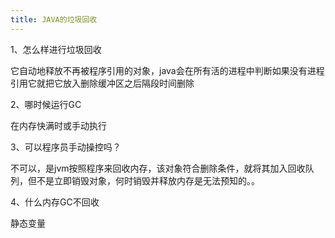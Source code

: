```yaml
---
title: JAVA的垃圾回收
---
```


1、怎么样进行垃圾回收

它自动地释放不再被程序引用的对象，java会在所有活的进程中判断如果没有进程引用它就把它放入删除缓冲区之后隔段时间删除

2、哪时候运行GC

在内存快满时或手动执行

3、可以程序员手动操控吗？

不可以，是jvm按照程序来回收内存，该对象符合删除条件，就将其加入回收队列，但不是立即销毁对象，何时销毁并释放内存是无法预知的。。

4、什么内存GC不回收

静态变量